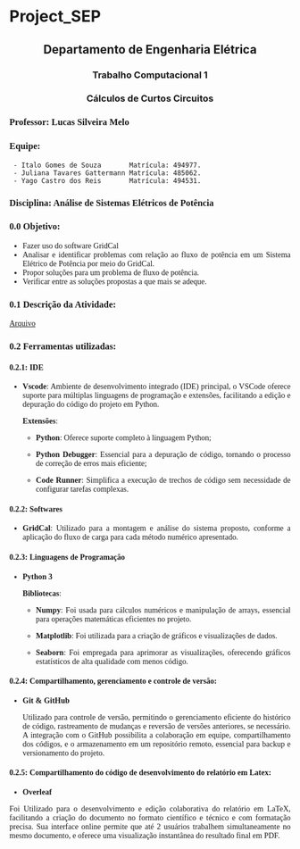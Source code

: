 # Project_SEP


<div class="times-new-roman" align="center">

## Departamento de Engenharia Elétrica

### Trabalho Computacional 1
### Cálculos de Curtos Circuitos

</div>


<div style="font-family: 'Times New Roman', Times, serif; text-align: justify;">


### Professor: Lucas Silveira Melo
### Equipe:
     - Italo Gomes de Souza       Matrícula: 494977.
     - Juliana Tavares Gattermann Matrícula: 485062.
     - Yago Castro dos Reis       Matrícula: 494531.

### Disciplina: Análise de Sistemas Elétricos de Potência


### 0.0 Objetivo:

 - Fazer uso do software GridCal
 - Analisar e identificar problemas com relação ao fluxo de potência em um Sistema Elétrico de Potência por meio do GridCal.
 - Propor soluções para um problema de fluxo de potência.
 - Verificar entre as soluções propostas a que mais se adeque.

### 0.1 Descrição da Atividade: 
[Arquivo](https://drive.google.com/file/d/1QC5RyiYtlObwm9Jra8uf26A5jk4-TMad/view)

### 0.2 Ferramentas utilizadas:

#### 0.2.1: IDE

- **Vscode**: Ambiente de desenvolvimento integrado (IDE) principal, o VSCode oferece suporte para múltiplas linguagens de programação e extensões, facilitando a edição e depuração do código do projeto em Python.

  **Extensões**:

  - **Python**: Oferece suporte completo à linguagem Python;

  - **Python Debugger**: Essencial para a depuração de código, tornando o processo de correção de erros mais eficiente;

  - **Code Runner**: Simplifica a execução de trechos de código sem necessidade de configurar tarefas complexas.

#### 0.2.2: Softwares

- **GridCal**: Utilizado para a montagem e análise do sistema proposto, conforme a aplicação do fluxo de carga para cada método numérico apresentado.

#### 0.2.3: Linguagens de Programação

- **Python 3**

  **Bibliotecas**:

  - **Numpy**: Foi usada para cálculos numéricos e manipulação de arrays, essencial para operações matemáticas eficientes no projeto.

  - **Matplotlib**:  Foi utilizada para a criação de gráficos e visualizações de dados.

  - **Seaborn**: Foi empregada para aprimorar as visualizações, oferecendo gráficos estatísticos de alta qualidade com menos código. 


#### 0.2.4: Compartilhamento, gerenciamento e controle de versão:

- **Git & GitHub**

  Utilizado para controle de versão, permitindo o gerenciamento eficiente do histórico de código, rastreamento de mudanças e reversão de versões anteriores, se necessário. A integração com o GitHub possibilita a colaboração em equipe, compartilhamento dos códigos, e o armazenamento em um repositório remoto, essencial para backup e versionamento do projeto.


#### 0.2.5: Compartilhamento do código de desenvolvimento do relatório em Latex:

- **Overleaf**

Foi Utilizado para o desenvolvimento e edição colaborativa do relatório em LaTeX, facilitando a criação do documento no formato científico e técnico e com formatação precisa. Sua interface online permite que até 2  usuários trabalhem simultaneamente no mesmo documento, e oferece uma visualização instantânea do resultado final em PDF.






</div>

